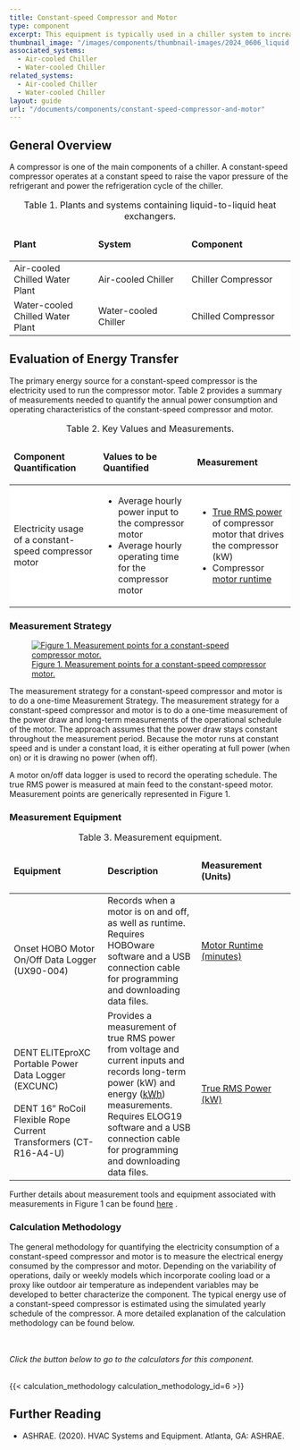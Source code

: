 ```yaml
---
title: Constant-speed Compressor and Motor
type: component
excerpt: This equipment is typically used in a chiller system to increase the temperature and pressure of refrigerant.
thumbnail_image: "/images/components/thumbnail-images/2024_0606_liquid to liquid hx component_thumbnail.jpg"
associated_systems:
  - Air-cooled Chiller
  - Water-cooled Chiller
related_systems:
  - Air-cooled Chiller
  - Water-cooled Chiller
layout: guide
url: "/documents/components/constant-speed-compressor-and-motor"
---
```


## General Overview

A compressor is one of the main components of a chiller. A constant-speed compressor operates at a
constant speed to raise the vapor pressure of the refrigerant and power the refrigeration cycle of the chiller. 

<div class="table-wrapper">
<table width="100%" cellspacing="0" cellpadding="7">
    <caption>Table 1. Plants and systems containing liquid-to-liquid heat exchangers.</caption>
    <thead>
        <tr>
            <td width="21.964285714285715%">
                <p><strong>Plant</strong></p>
            </td>
            <td width="24.285714285714285%">
                <p><strong>System</strong></p>
            </td>
            <td width="26.964285714285715%">
                <p><strong>Component</strong></p>
            </td>
        </tr>
    </thead>
    <tbody>
        <tr>
            <td style="background-color: rgb(255, 255, 255);" width="21.964285714285715%" bgcolor="#e2efd9">
                Air-cooled Chilled Water Plant
            </td>
            <td style="background-color: rgb(255, 255, 255);" width="24.285714285714285%" bgcolor="#e2efd9">
                Air-cooled Chiller
            </td>
            <td style="background-color: rgb(255, 255, 255);" width="26.964285714285715%" bgcolor="#e2efd9">
                Chiller Compressor
            </td>
        </tr>
        <tr>
            <td style="background-color: rgb(255, 255, 255);" width="21.964285714285715%" bgcolor="#e2efd9">
                Water-cooled Chilled Water Plant
            </td>
            <td style="background-color: rgb(255, 255, 255);" width="24.285714285714285%" bgcolor="#e2efd9">
                Water-cooled Chiller
            </td>
            <td style="background-color: rgb(255, 255, 255);" width="26.964285714285715%" bgcolor="#e2efd9">
                Chilled Compressor
            </td>
        </tr>
    </tbody>
</table> 
</div>

## Evaluation of Energy Transfer

The primary energy source for a constant-speed compressor is the electricity used to run the compressor motor. Table 2 provides a summary of measurements needed to quantify the annual power consumption and operating characteristics of the constant-speed compressor and motor.

<div class="table-wrapper">
<table width="100%" cellspacing="0" cellpadding="7">
    <caption>Table 2. Key Values and Measurements.</caption>
    <thead>
        <tr>
            <td width="21.964285714285715%">
                <p><strong>Component Quantification</strong></p>
            </td>
            <td width="24.285714285714285%">
                <p><strong>Values to be Quantified</strong></p>
            </td>
            <td width="26.964285714285715%">
                <p><strong>Measurement</strong></p>
            </td>
        </tr>
    </thead>
    <tbody>
        <tr>
            <td style="background-color: rgb(255, 255, 255);" width="21.964285714285715%" bgcolor="#e2efd9">
                Electricity usage of a constant-speed compressor motor
            </td>
            <td style="background-color: rgb(255, 255, 255);" width="24.285714285714285%" bgcolor="#e2efd9">
                <ul>
                    <li>Average hourly power input to the compressor motor</li>
                    <li>Average hourly operating time for the compressor motor</li>
                </ul>
            </td>
            <td style="background-color: rgb(255, 255, 255);" width="26.964285714285715%" bgcolor="#e2efd9">
                <ul>
                    <li><a href="/documents/measurement-technique/true-rms-power">True RMS power</a> of compressor motor that drives the compressor (kW)</li>
                    <li>Compressor <a href="/documents/measurement-technique/electrical-spot-measurement">motor runtime</a></li>
                </ul>
            </td>
        </tr>
    </tbody>
</table> 
</div>

### Measurement Strategy

<a href="">
<figure class="figure mb-3 mt-3 mx-auto">
  <img src="" class="figure-img img-fluid rounded zoom" alt="Figure 1. Measurement points for a constant-speed compressor motor.">
  <figcaption class="figure-caption text-left">Figure 1. Measurement points for a constant-speed compressor motor.</figcaption>
</figure>
</a>

The measurement strategy for a constant-speed compressor and motor is to do a one-time Measurement Strategy. The measurement strategy for a constant-speed compressor and motor is to do a one-time measurement of the power draw and long-term measurements of the operational schedule of the motor. The approach assumes that the power draw stays constant throughout the measurement period. Because the motor runs at constant speed and is under a constant load, it is either operating at full power (when on) or it is drawing no power (when off).

A motor on/off data logger is used to record the operating schedule. The true RMS power is measured at main feed to the constant-speed motor. Measurement points are generically represented in Figure 1. 

### Measurement Equipment

<div class="table-wrapper">
<table width="100%" cellspacing="0" cellpadding="7">
    <caption>Table 3. Measurement equipment.</caption>
    <thead>
        <tr>
            <td width="33.333333333333336%">
                <p><strong>Equipment</strong></p>
            </td>
            <td width="33.333333333333336%">
                <p><strong>Description</strong></p>
            </td>
            <td width="33.333333333333336%">
                <p><strong>Measurement (Units)</strong></p>
            </td>
        </tr>
    </thead>
    <tbody>
        <tr>
            <td width="33.333333333333336%">
                <a href="https://nycenergytools.com/wp-content/uploads/2021/04/HOBO-UX90-Motor-On-Off-Logger_UX90-004.jpg">
                <figure class="figure">
                <img src="https://nycenergytools.com/wp-content/uploads/2021/04/HOBO-UX90-Motor-On-Off-Logger_UX90-004.jpg" class="figure-img img-fluid rounded" alt="">
                <figcaption class="figure-caption text-left"></figcaption>
                </figure>
                </a>
                Onset HOBO Motor On/Off Data Logger (UX90-004)
            </td>
            <td width="33.333333333333336%">       
                Records when a motor is on and off, as well as runtime. Requires HOBOware software and a USB connection cable for programming and downloading data files.
            </td>
            <td width="33.333333333333336%">
                <a href="/documents/measurement-technique/motor-runtime">Motor Runtime (minutes)</a>
            </td>
        </tr>
        <tr>
            <td width="33.333333333333336%">
                <a href="https://nycenergytools.com/wp-content/uploads/2021/05/Energy_Logger_-_Elite_Pro-5.jpg">
                <figure class="figure">
                <img src="https://nycenergytools.com/wp-content/uploads/2021/05/Energy_Logger_-_Elite_Pro-5.jpg" class="figure-img img-fluid rounded" alt="">
                <figcaption class="figure-caption text-left"></figcaption>
                </figure>
                </a>
                DENT ELITEproXC Portable Power Data Logger (EXCUNC)
                <br></br>
                DENT 16” RoCoil Flexible Rope Current Transformers (CT-R16-A4-U)
            </td>
            <td width="33.333333333333336%">
                Provides a measurement of true RMS power from voltage and current inputs and records long-term power (kW) and energy (<a class="glossary-link" href="/glossary#kwh"><abbr title="Kilowatt Hour">kWh</abbr></a>) measurements. Requires ELOG19 software and a USB connection cable for programming and downloading data files.
            </td>
            <td width="33.333333333333336%">
                 <a href="/documents/measurement-technique/true-rms-power">True RMS Power (kW)</a>
            </td>
        </tr>
    </tbody>
</table> 
</div>

Further details about measurement tools and equipment associated with measurements in Figure 1 can be found <a href="">here</a> <!--link here FELL Kit for a constant-speed compressor and motor -->.

### Calculation Methodology

The general methodology for quantifying the electricity consumption of a constant-speed compressor
and motor is to measure the electrical energy consumed by the compressor and motor. Depending on the variability of operations, daily or weekly models which incorporate cooling load or a proxy like outdoor air temperature as independent variables may be developed to better characterize the
component. The typical energy use of a constant-speed compressor is estimated using the simulated yearly schedule of the compressor. A more detailed explanation of the calculation methodology can be found below.

<br></br>
<i>Click the button below to go to the calculators for this component.</i>
<br></br>

{{< calculation_methodology calculation_methodology_id=6 >}}

## Further Reading

- ASHRAE. (2020). HVAC Systems and Equipment. Atlanta, GA: ASHRAE.